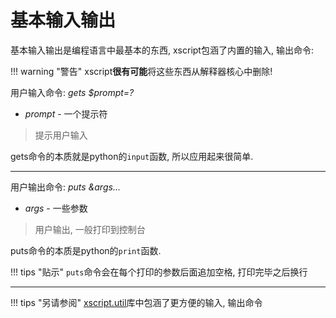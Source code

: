 # 基本输入输出
基本输入输出是编程语言中最基本的东西, xscript包涵了内置的输入, 输出命令:

!!! warning "警告"
	xscript**很有可能**将这些东西从解释器核心中删除!

用户输入命令: *gets $prompt=?*

  - *prompt* - 一个提示符

> 提示用户输入

gets命令的本质就是python的`input`函数, 所以应用起来很简单.

- - -

用户输出命令: *puts &args...*

  - *args* - 一些参数

> 用户输出, 一般打印到控制台

puts命令的本质是python的`print`函数.

!!! tips "贴示"
	`puts`命令会在每个打印的参数后面追加空格, 打印完毕之后换行

- - -

!!! tips "另请参阅"
	[xscript.util](../lib/util.md)库中包涵了更方便的输入, 输出命令
